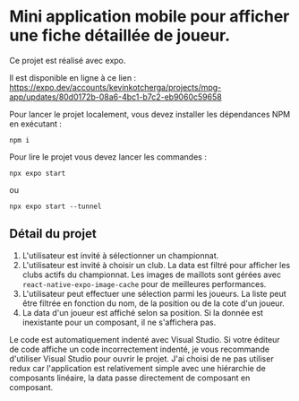 # Mini application mobile pour afficher une fiche détaillée de joueur.

Ce projet est réalisé avec expo.

Il est disponible en ligne à ce lien : 
https://expo.dev/accounts/kevinkotcherga/projects/mpg-app/updates/80d0172b-08a6-4bc1-b7c2-eb9060c59658

Pour lancer le projet localement, vous devez installer les dépendances NPM en exécutant :

```
npm i
```

Pour lire le projet vous devez lancer les commandes :

```
npx expo start 
```
ou
```
npx expo start --tunnel
```

## Détail du projet
1) L'utilisateur est invité à sélectionner un championnat.
2) L'utilisateur est invité à choisir un club. La data est filtré pour afficher les clubs actifs du championnat. Les images de maillots sont gérées avec `react-native-expo-image-cache` pour de meilleures performances.
3) L'utilisateur peut effectuer une sélection parmi les joueurs. La liste peut être filtrée en fonction du nom, de la position ou de la cote d'un joueur.
4) La data d'un joueur est affiché selon sa position. Si la donnée est inexistante pour un composant, il ne s'affichera pas.

Le code est automatiquement indenté avec Visual Studio. Si votre éditeur de code affiche un code incorrectement indenté, je vous recommande d'utiliser Visual Studio pour ouvrir le projet.
J'ai choisi de ne pas utiliser redux car l'application est relativement simple avec une hiérarchie de composants linéaire, la data passe directement de composant en composant.

